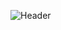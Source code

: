 ![Header](./![github-header-image](https://user-images.githubusercontent.com/81768238/159965441-3d108cc4-56bd-45b6-8b42-c4e07ceb69f4.png))
